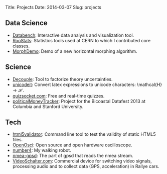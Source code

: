 Title: Projects
Date: 2014-03-07
Slug: projects


## Data Science

* [Databench](http://databench.trivial.io): Interactive data analysis and visualization tool.
* [RooStats](https://twiki.cern.ch/twiki/bin/view/RooStats/WebHome): Statistics tools used at CERN to which I contributed core classes.
* [MorphDemo](/blog/morph-demo): Demo of a new horizontal morphing algorithm.


## Science

* [Decouple](http://github.com/svenkreiss/decouple): Tool to factorize theory uncertainties.
* [unicodeit](/UnicodeIt.html): Convert latex expressions to unicode characters: \mathcal{H} → ℋ.
* [quizsocket.com](http://www.quizsocket.com): Free and real-time quizzes.
* [politicalMoneyTracker](http://svenkreiss.github.io/politicalMoneyTracker/): Project for the Bicoastal Datafest 2013 at Columbia and Stanford University.


## Tech

* [html5validator](http://github.com/svenkreiss/html5validator): Command line tool to test the validity of static HTML5 files.
* [OpenOsci](/openosci.html): Open source and open hardware oscilloscope.
* [number4](/number4.html): My walking robot.
* [nmea-gpsd](/nmea-gpsd.html): The part of gpsd that reads the nmea stream.
* [VideoSchalter.com](http://www.videoschalter.com): Commercial device for switching video signals, processing audio and to collect data (GPS, acceleration) in Rallye cars.

